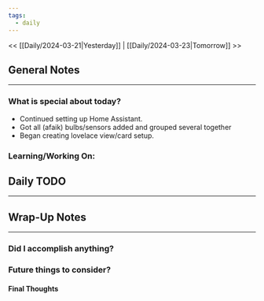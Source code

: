 ```yaml
---
tags:
  - daily
---
```

<< [[Daily/2024-03-21|Yesterday]] |  [[Daily/2024-03-23|Tomorrow]] >>

## General Notes
---
### What is special about today?
- Continued setting up Home Assistant.  
- Got all (afaik) bulbs/sensors added and grouped several together
- Began creating lovelace view/card setup.

### Learning/Working On:



## Daily TODO
---




## Wrap-Up Notes
---
### Did I accomplish anything?
### Future things to consider?
#### Final Thoughts

